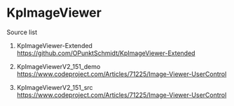 # KpImageViewer

Source list

1. KpImageViewer-Extended
https://github.com/OPunktSchmidt/KpImageViewer-Extended

2. KpImageViewerV2_151_demo
https://www.codeproject.com/Articles/71225/Image-Viewer-UserControl

3. KpImageViewerV2_151_src
https://www.codeproject.com/Articles/71225/Image-Viewer-UserControl